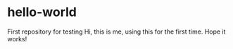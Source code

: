 # hello-world
First repository for testing
Hi, this is me, using this for the first time. Hope it works! 
